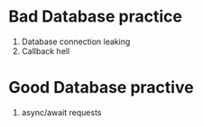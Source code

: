 # Bad Database practice

1. Database connection leaking
2. Callback hell

# Good Database practive

1. async/await requests
